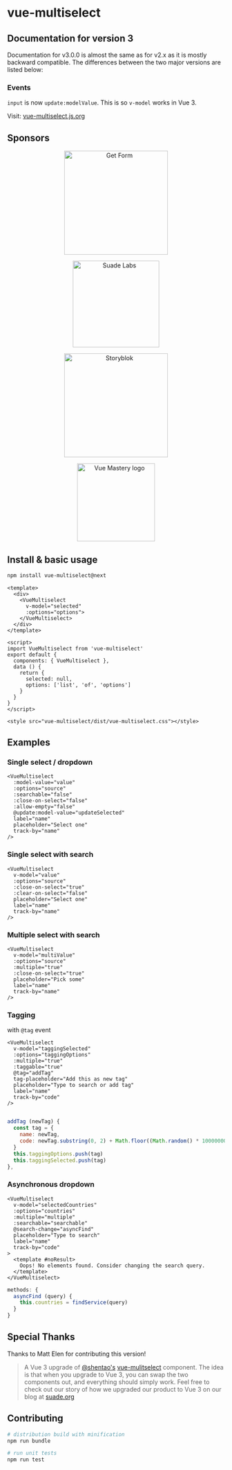 # vue-multiselect

## Documentation for version 3

Documentation for v3.0.0 is almost the same as for v2.x as it is mostly backward compatible. The differences between the two major versions are listed below:

### Events
`input` is now `update:modelValue`. This is so `v-model` works in Vue 3. 

Visit: [vue-multiselect.js.org](https://vue-multiselect.js.org/#sub-getting-started)

## Sponsors

<p align="center">
  <a href="https://getform.io/" target="_blank">
    <img src="https://cdn.discordapp.com/attachments/1002927810710605875/1034915542596845728/getform.png" alt="Get Form" width="240px">
  </a>
</p>

<p align="center">
  <a href="https://suade.org/" target="_blank">
    <img src="https://tinyurl.com/suadelogo" alt="Suade Labs" width="200px">
  </a>
</p>

<p align="center">
  <a href="https://www.storyblok.com/developers?utm_source=newsletter&utm_medium=logo&utm_campaign=vuejs-newsletter" target="_blank">
    <img src="https://a.storyblok.com/f/51376/3856x824/fea44d52a9/colored-full.png" alt="Storyblok" width="240px">
  </a>
</p>

<p align="center">
  <a href="https://www.vuemastery.com/" target="_blank">
    <img src="https://cdn.discordapp.com/attachments/258614093362102272/557267759130607630/Vue-Mastery-Big.png" alt="Vue Mastery logo" width="180px">
  </a>
</p>

## Install & basic usage

```bash
npm install vue-multiselect@next
```

```vue
<template>
  <div>
    <VueMultiselect
      v-model="selected"
      :options="options">
    </VueMultiselect>
  </div>
</template>

<script>
import VueMultiselect from 'vue-multiselect'
export default {
  components: { VueMultiselect },
  data () {
    return {
      selected: null,
      options: ['list', 'of', 'options']
    }
  }
}
</script>

<style src="vue-multiselect/dist/vue-multiselect.css"></style>
```

## Examples

### Single select / dropdown
```vue
<VueMultiselect
  :model-value="value"
  :options="source"
  :searchable="false"
  :close-on-select="false"
  :allow-empty="false"
  @update:model-value="updateSelected"
  label="name"
  placeholder="Select one"
  track-by="name"
/>
```

### Single select with search
```vue
<VueMultiselect
  v-model="value"
  :options="source"
  :close-on-select="true"
  :clear-on-select="false"
  placeholder="Select one"
  label="name"
  track-by="name"
/>
```

### Multiple select with search
```vue
<VueMultiselect
  v-model="multiValue"
  :options="source"
  :multiple="true"
  :close-on-select="true"
  placeholder="Pick some"
  label="name"
  track-by="name"
/>
```

### Tagging
with `@tag` event
```vue
<VueMultiselect
  v-model="taggingSelected"
  :options="taggingOptions"
  :multiple="true"
  :taggable="true"
  @tag="addTag"
  tag-placeholder="Add this as new tag"
  placeholder="Type to search or add tag"
  label="name"
  track-by="code"
/>
```

``` javascript

addTag (newTag) {
  const tag = {
    name: newTag,
    code: newTag.substring(0, 2) + Math.floor((Math.random() * 10000000))
  }
  this.taggingOptions.push(tag)
  this.taggingSelected.push(tag)
},
```

### Asynchronous dropdown
```vue
<VueMultiselect
  v-model="selectedCountries"
  :options="countries"
  :multiple="multiple"
  :searchable="searchable"
  @search-change="asyncFind"
  placeholder="Type to search"
  label="name"
  track-by="code"
>
  <template #noResult>
    Oops! No elements found. Consider changing the search query.
  </template>
</VueMultiselect>
```

``` javascript
methods: {
  asyncFind (query) {
    this.countries = findService(query)
  }
}
```

## Special Thanks

Thanks to Matt Elen for contributing this version!

> A Vue 3 upgrade of [@shentao's](https://github.com/shentao) [vue-mulitselect](https://github.com/shentao/vue-multiselect) component. The idea is that when you upgrade to Vue 3, you can swap the two components out, and everything should simply work. Feel free to check out our story of how we upgraded our product to Vue 3 on our blog at  [suade.org](https://suade.org/a-products-vue-3-migration-a-real-life-story/)

## Contributing

``` bash
# distribution build with minification
npm run bundle

# run unit tests
npm run test

```
